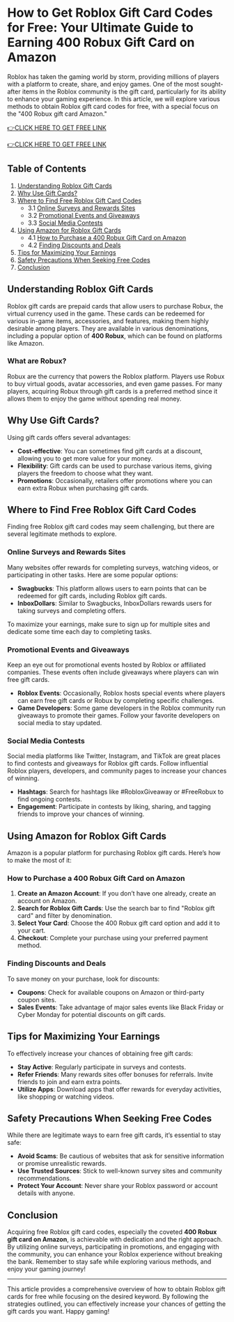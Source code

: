 # How to Get Roblox Gift Card Codes for Free: Your Ultimate Guide to Earning 400 Robux Gift Card on Amazon

Roblox has taken the gaming world by storm, providing millions of players with a platform to create, share, and enjoy games. One of the most sought-after items in the Roblox community is the gift card, particularly for its ability to enhance your gaming experience. In this article, we will explore various methods to obtain Roblox gift card codes for free, with a special focus on the "400 Robux gift card Amazon." 

[👉CLICK HERE TO GET FREE LINK](https://todaylink.site/freegiftcard/)


[👉CLICK HERE TO GET FREE LINK](https://todaylink.site/freegiftcard/)



## Table of Contents
1. [Understanding Roblox Gift Cards](#understanding-roblox-gift-cards)
2. [Why Use Gift Cards?](#why-use-gift-cards)
3. [Where to Find Free Roblox Gift Card Codes](#where-to-find-free-roblox-gift-card-codes)
   - 3.1 [Online Surveys and Rewards Sites](#online-surveys-and-rewards-sites)
   - 3.2 [Promotional Events and Giveaways](#promotional-events-and-giveaways)
   - 3.3 [Social Media Contests](#social-media-contests)
4. [Using Amazon for Roblox Gift Cards](#using-amazon-for-roblox-gift-cards)
   - 4.1 [How to Purchase a 400 Robux Gift Card on Amazon](#how-to-purchase-a-400-robux-gift-card-on-amazon)
   - 4.2 [Finding Discounts and Deals](#finding-discounts-and-deals)
5. [Tips for Maximizing Your Earnings](#tips-for-maximizing-your-earnings)
6. [Safety Precautions When Seeking Free Codes](#safety-precautions-when-seeking-free-codes)
7. [Conclusion](#conclusion)

## Understanding Roblox Gift Cards

Roblox gift cards are prepaid cards that allow users to purchase Robux, the virtual currency used in the game. These cards can be redeemed for various in-game items, accessories, and features, making them highly desirable among players. They are available in various denominations, including a popular option of **400 Robux**, which can be found on platforms like Amazon.

### What are Robux?

Robux are the currency that powers the Roblox platform. Players use Robux to buy virtual goods, avatar accessories, and even game passes. For many players, acquiring Robux through gift cards is a preferred method since it allows them to enjoy the game without spending real money.

## Why Use Gift Cards?

Using gift cards offers several advantages:

- **Cost-effective**: You can sometimes find gift cards at a discount, allowing you to get more value for your money.
- **Flexibility**: Gift cards can be used to purchase various items, giving players the freedom to choose what they want.
- **Promotions**: Occasionally, retailers offer promotions where you can earn extra Robux when purchasing gift cards.

## Where to Find Free Roblox Gift Card Codes

Finding free Roblox gift card codes may seem challenging, but there are several legitimate methods to explore.

### Online Surveys and Rewards Sites

Many websites offer rewards for completing surveys, watching videos, or participating in other tasks. Here are some popular options:

- **Swagbucks**: This platform allows users to earn points that can be redeemed for gift cards, including Roblox gift cards.
- **InboxDollars**: Similar to Swagbucks, InboxDollars rewards users for taking surveys and completing offers. 

To maximize your earnings, make sure to sign up for multiple sites and dedicate some time each day to completing tasks.

### Promotional Events and Giveaways

Keep an eye out for promotional events hosted by Roblox or affiliated companies. These events often include giveaways where players can win free gift cards. 

- **Roblox Events**: Occasionally, Roblox hosts special events where players can earn free gift cards or Robux by completing specific challenges.
- **Game Developers**: Some game developers in the Roblox community run giveaways to promote their games. Follow your favorite developers on social media to stay updated.

### Social Media Contests

Social media platforms like Twitter, Instagram, and TikTok are great places to find contests and giveaways for Roblox gift cards. Follow influential Roblox players, developers, and community pages to increase your chances of winning.

- **Hashtags**: Search for hashtags like #RobloxGiveaway or #FreeRobux to find ongoing contests.
- **Engagement**: Participate in contests by liking, sharing, and tagging friends to improve your chances of winning.

## Using Amazon for Roblox Gift Cards

Amazon is a popular platform for purchasing Roblox gift cards. Here’s how to make the most of it:

### How to Purchase a 400 Robux Gift Card on Amazon

1. **Create an Amazon Account**: If you don’t have one already, create an account on Amazon.
2. **Search for Roblox Gift Cards**: Use the search bar to find "Roblox gift card" and filter by denomination.
3. **Select Your Card**: Choose the 400 Robux gift card option and add it to your cart.
4. **Checkout**: Complete your purchase using your preferred payment method.

### Finding Discounts and Deals

To save money on your purchase, look for discounts:

- **Coupons**: Check for available coupons on Amazon or third-party coupon sites.
- **Sales Events**: Take advantage of major sales events like Black Friday or Cyber Monday for potential discounts on gift cards.

## Tips for Maximizing Your Earnings

To effectively increase your chances of obtaining free gift cards:

- **Stay Active**: Regularly participate in surveys and contests.
- **Refer Friends**: Many rewards sites offer bonuses for referrals. Invite friends to join and earn extra points.
- **Utilize Apps**: Download apps that offer rewards for everyday activities, like shopping or watching videos.

## Safety Precautions When Seeking Free Codes

While there are legitimate ways to earn free gift cards, it’s essential to stay safe:

- **Avoid Scams**: Be cautious of websites that ask for sensitive information or promise unrealistic rewards.
- **Use Trusted Sources**: Stick to well-known survey sites and community recommendations.
- **Protect Your Account**: Never share your Roblox password or account details with anyone.

## Conclusion

Acquiring free Roblox gift card codes, especially the coveted **400 Robux gift card on Amazon**, is achievable with dedication and the right approach. By utilizing online surveys, participating in promotions, and engaging with the community, you can enhance your Roblox experience without breaking the bank. Remember to stay safe while exploring various methods, and enjoy your gaming journey!

---

This article provides a comprehensive overview of how to obtain Roblox gift cards for free while focusing on the desired keyword. By following the strategies outlined, you can effectively increase your chances of getting the gift cards you want. Happy gaming!
